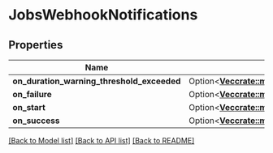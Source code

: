 # JobsWebhookNotifications

## Properties

Name | Type | Description | Notes
------------ | ------------- | ------------- | -------------
**on_duration_warning_threshold_exceeded** | Option<[**Vec<crate::models::JobsWebhookNotificationsOnDurationWarningThresholdExceededInner>**](JobsWebhookNotifications_on_duration_warning_threshold_exceeded_inner.md)> |  | [optional]
**on_failure** | Option<[**Vec<crate::models::JobsWebhook>**](JobsWebhook.md)> |  | [optional]
**on_start** | Option<[**Vec<crate::models::JobsWebhook>**](JobsWebhook.md)> |  | [optional]
**on_success** | Option<[**Vec<crate::models::JobsWebhook>**](JobsWebhook.md)> |  | [optional]

[[Back to Model list]](../README.md#documentation-for-models) [[Back to API list]](../README.md#documentation-for-api-endpoints) [[Back to README]](../README.md)


